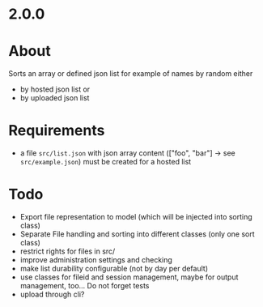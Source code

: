 # 2.0.0

# About
Sorts an array or defined json list for example of names by random either
* by hosted json list or
* by uploaded json list

# Requirements
* a file `src/list.json` with json array content (["foo", "bar"] -> see `src/example.json`) must be created for a hosted list

# Todo
* Export file representation to model (which will be injected into sorting class)
* Separate File handling and sorting into different classes (only one sort class)
* restrict rights for files in src/
* improve administration settings and checking
* make list durability configurable (not by day per default)
* use classes for fileid and session management, maybe for output management, too... Do not forget tests
* upload through cli?